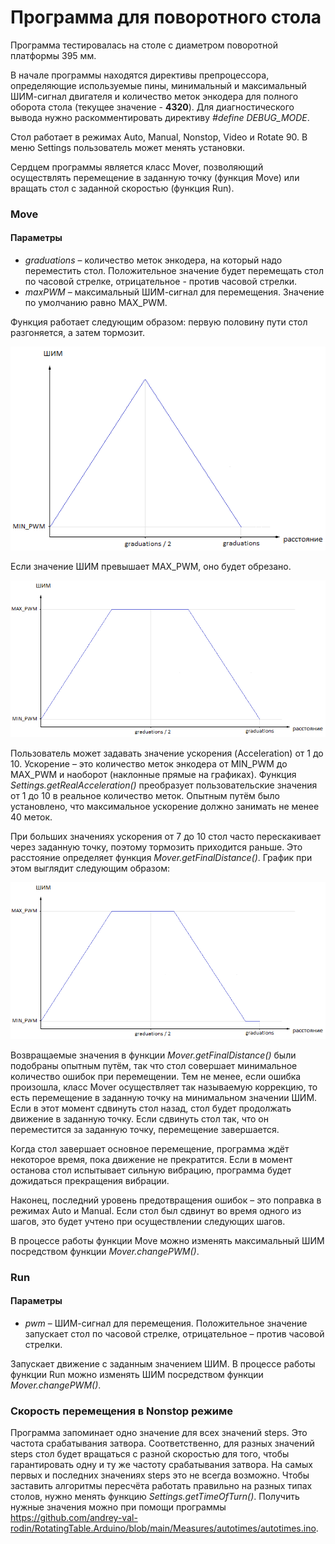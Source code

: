 # Программа для поворотного стола
Программа тестировалась на столе с диаметром поворотной платформы 395 мм.

В начале программы находятся директивы препроцессора, определяющие используемые пины, минимальный и максимальный ШИМ-сигнал двигателя и количество меток энкодера для полного оборота стола (текущее значение - **4320**). Для диагностического вывода нужно раскомментировать директиву *#define DEBUG_MODE*.

Стол работает в режимах Auto, Manual, Nonstop, Video и Rotate 90. В меню Settings пользователь может менять установки.

Сердцем программы является класс Mover, позволяющий осуществлять перемещение в заданную точку (функция Move) или вращать стол с заданной скоростью (функция Run).
### Move
#### Параметры
- *graduations* – количество меток энкодера, на который надо переместить стол. Положительное значение будет перемещать стол по часовой стрелке, отрицательное - против часовой стрелки.
- *maxPWM* – максимальный ШИМ-сигнал для перемещения. Значение по умолчанию равно MAX_PWM.

Функция работает следующим образом: первую половину пути стол разгоняется, а затем тормозит.

![](https://raw.githubusercontent.com/andrey-val-rodin/RotatingTable.Arduino/main/Images/PWM1.png)

Если значение ШИМ превышает MAX_PWM, оно будет обрезано.

![](https://raw.githubusercontent.com/andrey-val-rodin/RotatingTable.Arduino/main/Images/PWM2.png)

Пользователь может задавать значение ускорения (Acceleration) от 1 до 10. Ускорение – это количество меток энкодера от MIN_PWM до MAX_PWM и наоборот (наклонные прямые на графиках). Функция *Settings.getRealAcceleration()* преобразует пользовательские значения от 1 до 10 в реальное количество меток. Опытным путём было установлено, что максимальное ускорение должно занимать не менее 40 меток.

При больших значениях ускорения от 7 до 10 стол часто перескакивает через заданную точку, поэтому тормозить приходится раньше. Это расстояние определяет функция *Mover.getFinalDistance()*. График при этом выглядит следующим образом:

![](https://raw.githubusercontent.com/andrey-val-rodin/RotatingTable.Arduino/main/Images/PWM3.png)

Возвращаемые значения в функции *Mover.getFinalDistance()* были подобраны опытным путём, так что стол совершает минимальное количество ошибок при перемещении. Тем не менее, если ошибка произошла, класс Mover осуществляет так называемую коррекцию, то есть перемещение в заданную точку на минимальном значении ШИМ. Если в этот момент сдвинуть стол назад, стол будет продолжать движение в заданную точку. Если сдвинуть стол так, что он переместится за заданную точку, перемещение завершается.

Когда стол завершает основное перемещение, программа ждёт некоторое время, пока движение не прекратится. Если в момент останова стол испытывает сильную вибрацию, программа будет дожидаться прекращения вибрации.

Наконец, последний уровень предотвращения ошибок – это поправка в режимах Auto и Manual. Если стол был сдвинут во время одного из шагов, это будет учтено при осуществлении следующих шагов.

В процессе работы функции Move можно изменять максимальный ШИМ посредством функции *Mover.changePWM()*.
### Run
#### Параметры
- *pwm* – ШИМ-сигнал для перемещения. Положительное значение запускает стол по часовой стрелке, отрицательное – против часовой стрелки.

Запускает движение с заданным значением ШИМ. В процессе работы функции Run можно изменять ШИМ посредством функции *Mover.changePWM()*.

### Скорость перемещения в Nonstop режиме
Программа запоминает одно значение для всех значений steps. Это частота срабатывания затвора. Соответственно, для разных значений steps стол будет вращаться с разной скоростью для того, чтобы гарантировать одну и ту же частоту срабатывания затвора. На самых первых и последних значениях steps это не всегда возможно.
Чтобы заставить алгоритмы пересчёта работать правильно на разных типах столов, нужно менять функцию *Settings.getTimeOfTurn()*. Получить нужные значения можно при помощи программы https://github.com/andrey-val-rodin/RotatingTable.Arduino/blob/main/Measures/autotimes/autotimes.ino.
